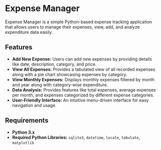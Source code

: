 # Expense Manager

Expense Manager is a simple Python-based expense tracking application that allows users to manage their expenses, view, add, and analyze expenditure data easily.

## Features

- **Add New Expense:** Users can add new expenses by providing details like date, description, category, and price.
- **View All Expenses:** Provides a tabulated view of all recorded expenses along with a pie chart showcasing expenses by category.
- **View Monthly Expenses:** Displays monthly expenses filtered by month and year along with category-wise expenditure.
- **Data Analysis:** Provides features like total expenses, average expenses per month, and expenses categorized by different expense categories.
- **User-Friendly Interface:** An intuitive menu-driven interface for easy navigation and usage.

## Requirements

- **Python 3.x**
- **Required Python Libraries:** `sqlite3`, `datetime`, `locale`, `tabulate`, `matplotlib`

